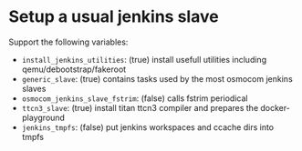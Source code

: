 # Setup a usual jenkins slave

Support the following variables:

* `install_jenkins_utilities`: (true) install usefull utilities including qemu/debootstrap/fakeroot
* `generic_slave`: (true) contains tasks used by the most osmocom jenkins slaves
* `osmocom_jenkins_slave_fstrim`: (false) calls fstrim periodical
* `ttcn3_slave`: (true) install titan ttcn3 compiler and prepares the docker-playground
* `jenkins_tmpfs`: (false) put jenkins workspaces and ccache dirs into tmpfs
